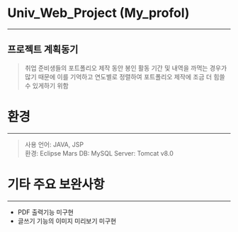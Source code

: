 # Univ_Web_Project (My_profol)
---------------------------
## 프로젝트 계획동기
> 취업 준비생들의 포트폴리오 제작 동안 봉인 활동 기간 및 내역을 까먹는 경우가 많기 때문에 
> 이를 기억하고 연도별로 정렬하여 포트폴리오 제작에 조금 더 힘쓸 수 있게하기 위함

# 환경
-------------------------
>사용 언어: JAVA, JSP  
>환경: Eclipse Mars 
>DB: MySQL
>Server: Tomcat v8.0

# 기타 주요 보완사항
------------------------
* PDF 출력기능 미구현
* 글쓰기 기능의 이미지 미리보기 미구현

